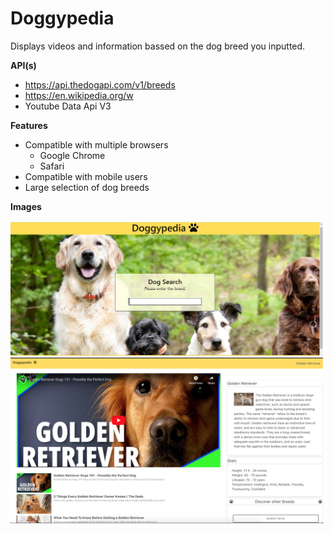 # Doggypedia

Displays videos and information bassed on the dog breed you inputted.

__API(s)__ 
* https://api.thedogapi.com/v1/breeds
* https://en.wikipedia.org/w
* Youtube Data Api V3

 __Features__
 * Compatible with multiple browsers
   * Google Chrome
   * Safari 
 * Compatible with mobile users
 * Large selection of dog breeds

__Images__

<img src="assets/images/cover.png" width="500">
<img src="assets/images/doginfo.png" width="500">
